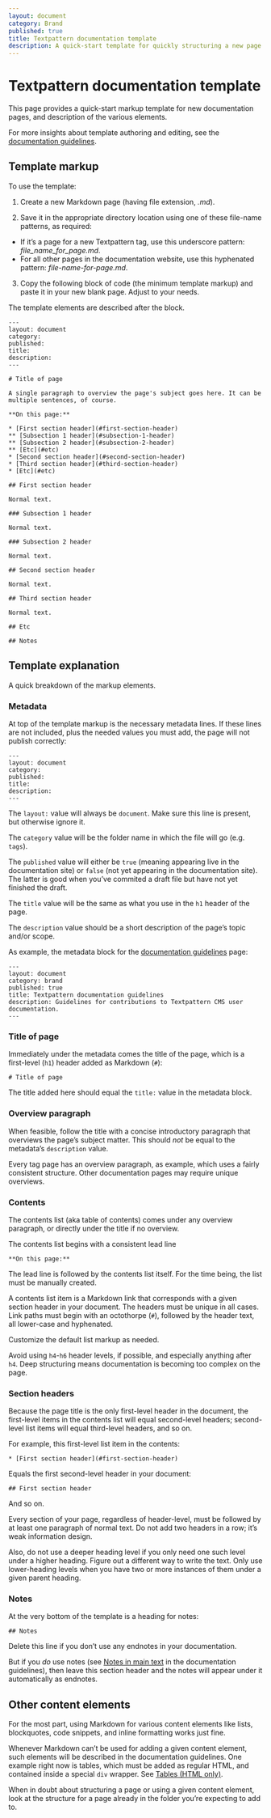 ```yaml
---
layout: document
category: Brand
published: true
title: Textpattern documentation template
description: A quick-start template for quickly structuring a new page in user documentation.
---
```


# Textpattern documentation template

This page provides a quick-start markup template for new documentation pages, and description of the various elements. 

For more insights about template authoring and editing, see the  [documentation guidelines](https://docs.textpattern.com/brand/textpattern-documentation-guidelines).

## Template markup

To use the template:

1) Create a new Markdown page (having file extension, *.md*).

2) Save it in the appropriate directory location using one of these file-name patterns, as required:

* If it’s a page for a new Textpattern tag, use this underscore pattern: *file_name_for_page.md*.
* For all other pages in the documentation website, use this hyphenated pattern: *file-name-for-page.md*.

3) Copy the following block of code (the minimum template markup) and paste it in your new blank page. Adjust to your needs.

The template elements are described after the block.

```
---
layout: document
category:
published:
title:
description:
---

# Title of page

A single paragraph to overview the page's subject goes here. It can be multiple sentences, of course.

**On this page:**

* [First section header](#first-section-header)
** [Subsection 1 header](#subsection-1-header)
** [Subsection 2 header](#subsection-2-header)
** [Etc](#etc)
* [Second section header](#second-section-header)
* [Third section header](#third-section-header)
* [Etc](#etc)

## First section header

Normal text.

### Subsection 1 header

Normal text.

### Subsection 2 header

Normal text.

## Second section header

Normal text.

## Third section header

Normal text.

## Etc

## Notes
```

 
## Template explanation

A quick breakdown of the markup elements.

### Metadata

At top of the template markup is the necessary metadata lines. If these lines are not included, plus the needed values you must add, the page will not publish correctly:

```
---
layout: document
category:
published:
title:
description:
---
```

The `layout:` value will always be `document`. Make sure this line is present, but otherwise ignore it.

The `category` value will be the folder name in which the file will go (e.g. `tags`).

The `published` value will either be `true` (meaning appearing live in the documentation site) or `false` (not yet appearing in the documentation site). The latter is good when you’ve commited a draft file but have not yet finished the draft.

The `title` value will be the same as what you use in the `h1` header of the page.

The `description` value should be a short description of the page’s topic and/or scope.

As example, the metadata block for the [documentation guidelines](https://docs.textpattern.com/brand/textpattern-documentation-guidelines) page:

```
---
layout: document
category: brand
published: true
title: Textpattern documentation guidelines
description: Guidelines for contributions to Textpattern CMS user documentation.
--- 
```

### Title of page

Immediately under the metadata comes the title of the page, which is a first-level (`h1`) header added as Markdown (`#`):

```
# Title of page
```

The title added here should equal the `title:` value in the metadata block.

### Overview paragraph

When feasible, follow the title with a concise introductory paragraph that overviews the page’s subject matter. This should _not_ be equal to the metadata’s `description` value.

Every tag page has an overview paragraph, as example, which uses a fairly consistent structure. Other documentation pages may require unique overviews.

### Contents

The contents list (aka table of contents) comes under any overview paragraph, or directly under the title if no overview. 

The contents list begins with a consistent lead line

```
**On this page:**
```

The lead line is followed by the contents list itself. For the time being, the list must be manually created.

A contents list item is a Markdown link that corresponds with a given section header in your document. The headers must be unique in all cases. Link paths must begin with an octothorpe (`#`), followed by the header text, all lower-case and hyphenated.

Customize the default list markup as needed.

Avoid using `h4`-`h6` header levels, if possible, and especially anything after `h4`. Deep structuring means documentation is becoming too complex on the page.

### Section headers

Because the page title is the only first-level header in the document, the first-level items in the contents list will equal second-level headers; second-level list items will equal third-level headers, and so on.

For example, this first-level list item in the contents:

```
* [First section header](#first-section-header)
```

Equals the first second-level header in your document:

```
## First section header
```

And so on.

Every section of your page, regardless of header-level, must be followed by at least one paragraph of normal text. Do not add two headers in a row; it’s weak information design.

Also, do not use a deeper heading level if you only need one such level under a higher heading. Figure out a different way to write the text. Only use lower-heading levels when you have two or more instances of them under a given parent heading. 

### Notes

At the very bottom of the template is a heading for notes:

```
## Notes
```

Delete this line if you don’t use any endnotes in your documentation. 

But if you _do_ use notes (see [Notes in main text](https://docs.textpattern.com/brand/textpattern-documentation-guidelines#notes-in-main-text) in the documentation guidelines), then leave this section header and the notes will appear under it automatically as endnotes.

## Other content elements

For the most part, using Markdown for various content elements like lists, blockquotes, code snippets, and inline formatting works just fine.

Whenever Markdown can’t be used for adding a given content element, such elements will be described in the documentation guidelines. One example right now is tables, which must be added as regular HTML, and contained inside a special `div` wrapper. See [Tables (HTML only)](https://docs.textpattern.com/brand/textpattern-documentation-guidelines#tables-html-only).

When in doubt about structuring a page or using a given content element, look at the structure for a page already in the folder you’re expecting to add to.